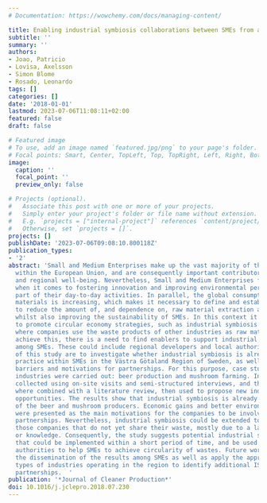 ```yaml
---
# Documentation: https://wowchemy.com/docs/managing-content/

title: Enabling industrial symbiosis collaborations between SMEs from a regional perspective
subtitle: ''
summary: ''
authors:
- Joao, Patricio
- Lovisa, Axelsson
- Simon Blome
- Rosado, Leonardo
tags: []
categories: []
date: '2018-01-01'
lastmod: 2023-07-06T11:08:11+02:00
featured: false
draft: false

# Featured image
# To use, add an image named `featured.jpg/png` to your page's folder.
# Focal points: Smart, Center, TopLeft, Top, TopRight, Left, Right, BottomLeft, Bottom, BottomRight.
image:
  caption: ''
  focal_point: ''
  preview_only: false

# Projects (optional).
#   Associate this post with one or more of your projects.
#   Simply enter your project's folder or file name without extension.
#   E.g. `projects = ["internal-project"]` references `content/project/deep-learning/index.md`.
#   Otherwise, set `projects = []`.
projects: []
publishDate: '2023-07-06T09:08:10.800118Z'
publication_types:
- '2'
abstract: 'Small and Medium Enterprises make up the vast majority of the businesses
  within the European Union, and are consequently important contributors to local
  and regional well-being. Nevertheless, Small and Medium Enterprises face many challenges
  when it comes to fostering innovation and improving environmental performance as
  part of their day-to-day activities. In parallel, the global consumption of raw
  materials is increasing, which makes it necessary to define and establish strategies
  to reduce the amount of, and dependence on, raw material extraction and imports,
  whilst also improving the sustainability of SMEs. In this context it is essential
  to promote circular economy strategies, such as industrial symbiosis partnerships,
  where companies use the waste products of other industries as raw materials. To
  achieve this, there is a need to find enablers to support industrial symbiosis collaborations
  among SMEs. These could include regional developers and local authorities. The aims
  of this study are to investigate whether industrial symbiosis is already a common
  practice within SMEs in the Västra Götaland Region of Sweden, as well as identifying
  barriers and motivations for partnerships. For this purpose, case studies of two
  industries were carried out: beer production and mushroom farming. Information was
  collected using on-site visits and semi-structured interviews, and the key findings
  where combined with a literature review, then used to propose new industrial symbiosis
  opportunities. The results show that industrial symbiosis is already used by some
  of the beer and mushroom producers. Economic gains and better environmental performance
  were presented as the main motivations for the companies to be involved in these
  partnerships. Nevertheless, industrial symbiosis could be extended to also include
  those companies that do not yet share their waste, mostly due to a lack of time
  or knowledge. Consequently, the study suggests potential industrial symbiosis partnerships
  that could be implemented within a short period of time, and be used by the local
  authorities to help SMEs to achieve circularity of wastes. Future work considers
  the dissemination of the results among SMEs as well as apply the approach to other
  types of industries operating in the region to identify additional IS potential
  partnerships.  '
publication: '*Journal of Cleaner Production*'
doi: 10.1016/j.jclepro.2018.07.230
---
```

